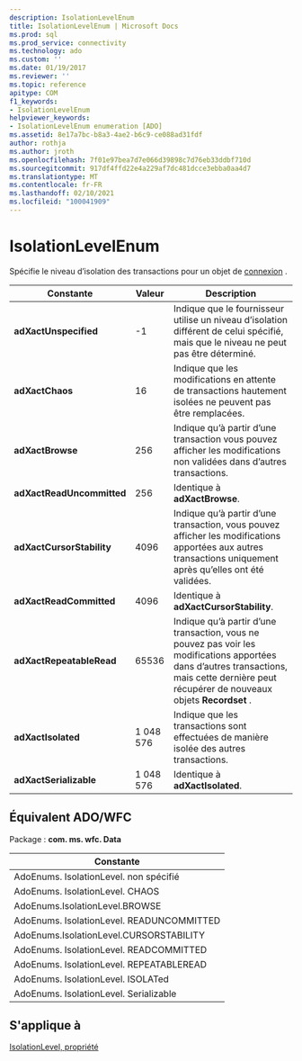 ```yaml
---
description: IsolationLevelEnum
title: IsolationLevelEnum | Microsoft Docs
ms.prod: sql
ms.prod_service: connectivity
ms.technology: ado
ms.custom: ''
ms.date: 01/19/2017
ms.reviewer: ''
ms.topic: reference
apitype: COM
f1_keywords:
- IsolationLevelEnum
helpviewer_keywords:
- IsolationLevelEnum enumeration [ADO]
ms.assetid: 8e17a7bc-b8a3-4ae2-b6c9-ce088ad31fdf
author: rothja
ms.author: jroth
ms.openlocfilehash: 7f01e97bea7d7e066d39898c7d76eb33ddbf710d
ms.sourcegitcommit: 917df4ffd22e4a229af7dc481dcce3ebba0aa4d7
ms.translationtype: MT
ms.contentlocale: fr-FR
ms.lasthandoff: 02/10/2021
ms.locfileid: "100041909"
---
```

# <a name="isolationlevelenum"></a>IsolationLevelEnum
Spécifie le niveau d’isolation des transactions pour un objet de [connexion](./connection-object-ado.md) .  
  
|Constante|Valeur|Description|  
|--------------|-----------|-----------------|  
|**adXactUnspecified**|-1|Indique que le fournisseur utilise un niveau d’isolation différent de celui spécifié, mais que le niveau ne peut pas être déterminé.|  
|**adXactChaos**|16|Indique que les modifications en attente de transactions hautement isolées ne peuvent pas être remplacées.|  
|**adXactBrowse**|256|Indique qu’à partir d’une transaction vous pouvez afficher les modifications non validées dans d’autres transactions.|  
|**adXactReadUncommitted**|256|Identique à **adXactBrowse**.|  
|**adXactCursorStability**|4096|Indique qu’à partir d’une transaction, vous pouvez afficher les modifications apportées aux autres transactions uniquement après qu’elles ont été validées.|  
|**adXactReadCommitted**|4096|Identique à **adXactCursorStability**.|  
|**adXactRepeatableRead**|65536|Indique qu’à partir d’une transaction, vous ne pouvez pas voir les modifications apportées dans d’autres transactions, mais cette dernière peut récupérer de nouveaux objets **Recordset** .|  
|**adXactIsolated**|1 048 576|Indique que les transactions sont effectuées de manière isolée des autres transactions.|  
|**adXactSerializable**|1 048 576|Identique à **adXactIsolated**.|  
  
## <a name="adowfc-equivalent"></a>Équivalent ADO/WFC  
 Package : **com. ms. wfc. Data**  
  
|Constante|  
|--------------|  
|AdoEnums. IsolationLevel. non spécifié|  
|AdoEnums. IsolationLevel. CHAOS|  
|AdoEnums.IsolationLevel.BROWSE|  
|AdoEnums. IsolationLevel. READUNCOMMITTED|  
|AdoEnums.IsolationLevel.CURSORSTABILITY|  
|AdoEnums. IsolationLevel. READCOMMITTED|  
|AdoEnums. IsolationLevel. REPEATABLEREAD|  
|AdoEnums. IsolationLevel. ISOLATed|  
|AdoEnums. IsolationLevel. Serializable|  
  
## <a name="applies-to"></a>S'applique à  
 [IsolationLevel, propriété](./isolationlevel-property.md)